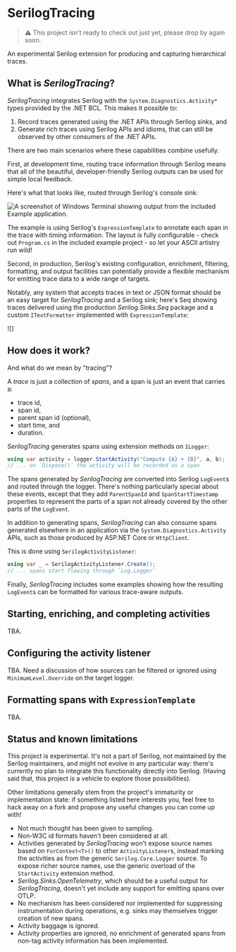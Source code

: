 # SerilogTracing

> ⚠ This project isn't ready to check out just yet, please drop by again soon.

An experimental Serilog extension for producing and capturing hierarchical traces.

## What is _SerilogTracing_?

_SerilogTracing_ integrates Serilog with the `System.Diagnostics.Activity*` types provided by the .NET BCL. This makes
it possible to:

 1. Record traces generated using the .NET APIs through Serilog sinks, and 
 2. Generate rich traces using Serilog APIs and idioms, that can still be observed by other consumers of the .NET APIs.
 
There are two main scenarios where these capabilities combine usefully.

First, at development time, routing trace information through Serilog means that all of the beautiful, developer-friendly
Serilog outputs can be used for simple local feedback.

Here's what that looks like, routed through Serilog's console sink:

![A screenshot of Windows Terminal showing output from the included Example application.](https://raw.githubusercontent.com/nblumhardt/serilog-tracing/dev/assets/console-output.png)

The example is using Serilog's `ExpressionTemplate` to annotate each span in the trace with timing information. The
layout is fully configurable - check out `Program.cs` in the included example project - so let your ASCII artistry run
wild!

Second, in production, Serilog's existing configuration, enrichment, filtering, formatting, and output facilities
can potentially provide a flexible mechanism for emitting trace data to a wide range of targets.

Notably, any system that accepts traces in text or JSON format should be an easy target for _SerilogTracing_ and a
Serilog sink; here's Seq showing traces delivered using the production _Serilog.Sinks.Seq_ package and a custom
`ITextFormatter` implemented with `ExpressionTemplate`:

![]

## How does it work?

And what do we mean by "tracing"?

A _trace_ is just a collection of _spans_, and a span is just an event that carries a:

 * trace id,
 * span id,
 * parent span id (optional),
 * start time, and
 * duration.

_SerilogTracing_ generates spans using extension methods on `ILogger`:

```csharp
using var activity = logger.StartActivity("Compute {A} + {B}", a, b);
// ... on `Dispose()` the activity will be recorded as a span
```

The spans generated by _SerilogTracing_ are converted into Serilog `LogEvent`s and routed through the logger. There's
nothing particularly special about these events, except that they add `ParentSpanId` and `SpanStartTimestamp`
properties to represent the parts of a span not already covered by the other parts of the `LogEvent`.

In addition to generating spans, _SerilogTracing_ can also consume spans generated elsewhere in an application via the
`System.Diagnostics.Activity` APIs, such as those produced by ASP.NET Core or `HttpClient`.

This is done using `SerilogActivityListener`:

```csharp
using var _ = SerilogActivityListener.Create();
// ... spans start flowing through `Log.Logger`
```

Finally, _SerilogTracing_ includes some examples showing how the resulting `LogEvent`s can be formatted for various
trace-aware outputs.

## Starting, enriching, and completing activities

TBA.

## Configuring the activity listener

TBA. Need a discussion of how sources can be filtered or ignored using `MinimumLevel.Override` on
the target logger.

## Formatting spans with `ExpressionTemplate`

TBA.

## Status and known limitations

This project is experimental. It's not a part of Serilog, not maintained by the Serilog maintainers, and might not
evolve in any particular way: there's currently no plan to integrate this functionality directly into Serilog. (Having
said that, this project _is_ a vehicle to explore those possibilities).

Other limitations generally stem from the project's immaturity or implementation state: if something listed here
interests you, feel free to hack away on a fork and propose any useful changes you can come up with!

 * Not much thought has been given to sampling.
 * Non-W3C id formats haven't been considered at all.
 * Activities generated by _SerilogTracing_ won't expose source names based on `ForContext<T>()` to
other `ActivityListener`s, instead marking the activities as from the generic `Serilog.Core.Logger` source. To expose
richer source names, use the generic overload of the `StartActivity` extension method.
 * _Serilog.Sinks.OpenTelemetry_, which should be a useful output for _SerilogTracing_, doesn't yet
include any support for emitting spans over OTLP.
 * No mechanism has been considered nor implemented for suppressing instrumentation during operations, e.g. sinks may themselves trigger creation of new spans.
 * Activity baggage is ignored.
 * Activity properties are ignored, no enrichment of generated spans from non-tag activity information has been implemented.

